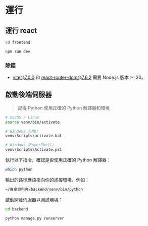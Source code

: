 # 運行

## 運行 react

```bash
cd frontend

npm run dev
```

### 除錯

- vite@7.0.0 和 react-router-dom@7.6.2 需要 Node.js 版本 >=20。

## 啟動後端伺服器

> 記得 Python 使用正確的 Python 解譯器和環境

```bash
# macOS / Linux
source venv/bin/activate

# Windows（CMD）
venv\Scripts\activate.bat

# Windows（PowerShell）
venv\Scripts\Activate.ps1
```

執行以下指令，確認是否使用正確的 Python 解譯器：

```bash
which python
```

輸出的路徑應該指向你的虛擬環境，例如：

```bash
~/專案資料夾/backend/venv/bin/python
```

啟動開發伺服器以測試環境：

```bash
cd backend

python manage.py runserver
```
